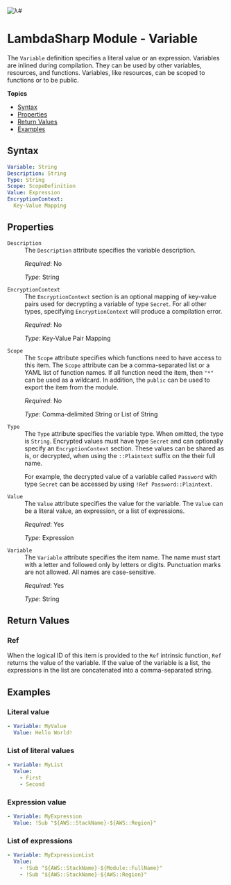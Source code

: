 ![λ#](LambdaSharp_v2_small.png)

# LambdaSharp Module - Variable

The `Variable` definition specifies a literal value or an expression. Variables are inlined during compilation. They can be used by other variables, resources, and functions. Variables, like resources, can be scoped to functions or to be public.


__Topics__
* [Syntax](#syntax)
* [Properties](#properties)
* [Return Values](#return-values)
* [Examples](#examples)

## Syntax

```yaml
Variable: String
Description: String
Type: String
Scope: ScopeDefinition
Value: Expression
EncryptionContext:
  Key-Value Mapping
```

## Properties

<dl>

<dt><code>Description</code></dt>
<dd>
The <code>Description</code> attribute specifies the variable description.

<i>Required</i>: No

<i>Type</i>: String
</dd>

<dt><code>EncryptionContext</code></dt>
<dd>
The <code>EncryptionContext</code> section is an optional mapping of key-value pairs used for decrypting a variable of type <code>Secret</code>. For all other types, specifying <code>EncryptionContext</code> will produce a compilation error.

<i>Required</i>: No

<i>Type</i>: Key-Value Pair Mapping
</dd>

<dt><code>Scope</code></dt>
<dd>
The <code>Scope</code> attribute specifies which functions need to have access to this item. The <code>Scope</code> attribute can be a comma-separated list or a YAML list of function names. If all function need the item, then <code>"*"</code> can be used as a wildcard. In addition, the <code>public</code> can be used to export the item from the module.

<i>Required</i>: No

<i>Type</i>: Comma-delimited String or List of String
</dd>

<dt><code>Type</code></dt>
<dd>
The <code>Type</code> attribute specifies the variable type. When omitted, the type is <code>String</code>. Encrypted values must have type <code>Secret</code> and can optionally specify an <code>EncryptionContext</code> section. These values can be shared as is, or decrypted, when using the <code>::Plaintext</code> suffix on the their full name.

For example, the decrypted value of a variable called <code>Password</code> with type <code>Secret</code> can be accessed by using <code>!Ref Password::Plaintext</code>.
</dd>

<dt><code>Value</code></dt>
<dd>
The <code>Value</code> attribute specifies the value for the variable. The <code>Value</code> can be a literal value, an expression, or a list of expressions.

<i>Required</i>: Yes

<i>Type</i>: Expression
</dd>

<dt><code>Variable</code></dt>
<dd>
The <code>Variable</code> attribute specifies the item name. The name must start with a letter and followed only by letters or digits. Punctuation marks are not allowed. All names are case-sensitive.

<i>Required</i>: Yes

<i>Type</i>: String
</dd>

</dl>

## Return Values

### Ref

When the logical ID of this item is provided to the `Ref` intrinsic function, `Ref` returns the value of the variable. If the value of the variable is a list, the expressions in the list are concatenated into a comma-separated string.

## Examples

### Literal value

```yaml
- Variable: MyValue
  Value: Hello World!
```

### List of literal values

```yaml
- Variable: MyList
  Value:
    - First
    - Second
```

### Expression value

```yaml
- Variable: MyExpression
  Value: !Sub "${AWS::StackName}-${AWS::Region}"
```

### List of expressions

```yaml
- Variable: MyExpressionList
  Value:
    - !Sub "${AWS::StackName}-${Module::FullName}"
    - !Sub "${AWS::StackName}-${AWS::Region}"
```


